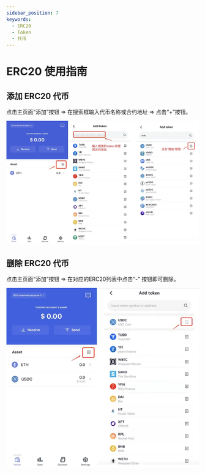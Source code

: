 ```yaml
---
sidebar_position: 7
keywords:
  - ERC20
  - Token
  - 代币
---
```


# ERC20 使用指南

## 添加 ERC20 代币

点击主页面“添加”按钮 => 在搜索框输入代币名称或合约地址 => 点击“+”按钮。

![](../img/add-erc20.webp)

## 删除 ERC20 代币

点击主页面“添加”按钮 => 在对应的ERC20列表中点击“-” 按钮即可删除。

![](../img/rm-erc20.webp)
